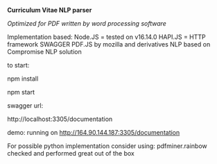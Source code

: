 **Curriculum Vitae NLP parser**

_Optimized for PDF written by word processing software_

Implementation based:
Node.JS = tested on v16.14.0
HAPI.JS = HTTP framework
SWAGGER 
PDF.JS by mozilla and derivatives 
NLP based on Compromise NLP solution

to start: 

npm install

npm start

swagger url: 

http://localhost:3305/documentation

demo: running on http://164.90.144.187:3305/documentation

For possible python implementation consider using: pdfminer.rainbow checked and performed great out of the box

